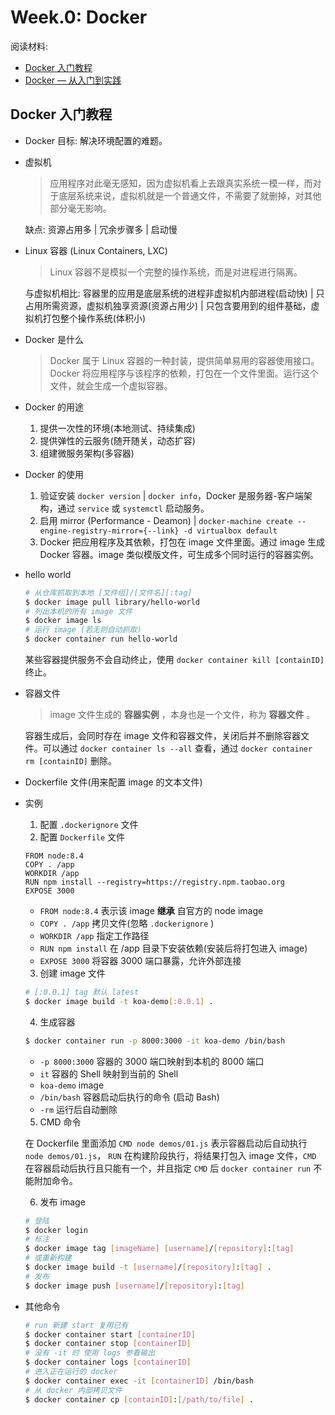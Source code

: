 # Week.0: Docker

阅读材料:

- [Docker 入门教程](http://www.ruanyifeng.com/blog/2018/02/docker-tutorial.html)
- [Docker — 从入门到实践](https://yeasy.gitbooks.io/docker_practice/)

## Docker 入门教程

- Docker 目标: 解决环境配置的难题。

- 虚拟机

  > 应用程序对此毫无感知，因为虚拟机看上去跟真实系统一模一样，而对于底层系统来说，虚拟机就是一个普通文件，不需要了就删掉，对其他部分毫无影响。

  缺点: 资源占用多 | 冗余步骤多 | 启动慢

- Linux 容器 (Linux Containers, LXC)

  > Linux 容器不是模拟一个完整的操作系统，而是对进程进行隔离。

  与虚拟机相比: 容器里的应用是底层系统的进程非虚拟机内部进程(启动快) | 只占用所需资源，虚拟机独享资源(资源占用少) | 只包含要用到的组件基础，虚拟机打包整个操作系统(体积小)

- Docker 是什么

  > Docker 属于 Linux 容器的一种封装，提供简单易用的容器使用接口。Docker 将应用程序与该程序的依赖，打包在一个文件里面。运行这个文件，就会生成一个虚拟容器。

- Docker 的用途

  1.  提供一次性的环境(本地测试、持续集成)
  1.  提供弹性的云服务(随开随关，动态扩容)
  1.  组建微服务架构(多容器)

- Docker 的使用

  1.  验证安装 `docker version` | `docker info`，Docker 是服务器-客户端架构，通过 `service` 或 `systemctl` 启动服务。
  1.  启用 mirror (Performance - Deamon) | `docker-machine create --engine-registry-mirror={--link} -d virtualbox default`
  1.  Docker 把应用程序及其依赖，打包在 image 文件里面。通过 image 生成 Docker 容器。image 类似模版文件，可生成多个同时运行的容器实例。

- hello world

  ```bash
  # 从仓库抓取到本地 [文件组]/[文件名][:tag]
  $ docker image pull library/hello-world
  # 列出本机的所有 image 文件
  $ docker image ls
  # 运行 image (若无则自动抓取)
  $ docker container run hello-world
  ```

  某些容器提供服务不会自动终止，使用 `docker container kill [containID]` 终止。

- 容器文件

  > image 文件生成的 **容器实例** ，本身也是一个文件，称为 **容器文件** 。

  容器生成后，会同时存在 image 文件和容器文件，关闭后并不删除容器文件。可以通过 `docker container ls --all` 查看，通过 `docker container rm [containID]` 删除。

- Dockerfile 文件(用来配置 image 的文本文件)

- 实例

  1.  配置 `.dockerignore` 文件
  2.  配置 `Dockerfile` 文件

  ```
  FROM node:8.4
  COPY . /app
  WORKDIR /app
  RUN npm install --registry=https://registry.npm.taobao.org
  EXPOSE 3000
  ```

  - `FROM node:8.4` 表示该 image **继承** 自官方的 node image
  - `COPY . /app` 拷贝文件(忽略 `.dockerignore` )
  - `WORKDIR /app` 指定工作路径
  - `RUN npm install` 在 /app 目录下安装依赖(安装后将打包进入 image)
  - `EXPOSE 3000` 将容器 3000 端口暴露，允许外部连接

  3.  创建 image 文件

  ```bash
  # [:0.0.1] tag 默认 latest
  $ docker image build -t koa-demo[:0.0.1] .
  ```

  4.  生成容器

  ```bash
  $ docker container run -p 8000:3000 -it koa-demo /bin/bash
  ```

  - `-p 8000:3000` 容器的 3000 端口映射到本机的 8000 端口
  - `it` 容器的 Shell 映射到当前的 Shell
  - `koa-demo` image
  - `/bin/bash` 容器启动后执行的命令 (启动 Bash)
  - `-rm` 运行后自动删除

  5.  CMD 命令

  在 Dockerfile 里面添加 `CMD node demos/01.js` 表示容器启动后自动执行 `node demos/01.js`， `RUN` 在构建阶段执行，将结果打包入 image 文件，`CMD` 在容器启动后执行且只能有一个，并且指定 `CMD` 后 `docker container run` 不能附加命令。

  6.  发布 image

  ```bash
  # 登陆
  $ docker login
  # 标注
  $ docker image tag [imageName] [username]/[repository]:[tag]
  # 或重新构建
  $ docker image build -t [username]/[repository]:[tag] .
  # 发布
  $ docker image push [username]/[repository]:[tag]
  ```

- 其他命令

  ```bash
  # run 新建 start 复用已有
  $ docker container start [containerID]
  $ docker container stop [containerID]
  # 没有 -it 时 使用 logs 参看输出
  $ docker container logs [containerID]
  # 进入正在运行的 docker
  $ docker container exec -it [containerID] /bin/bash
  # 从 docker 内部拷贝文件
  $ docker container cp [containID]:[/path/to/file] .
  ```
